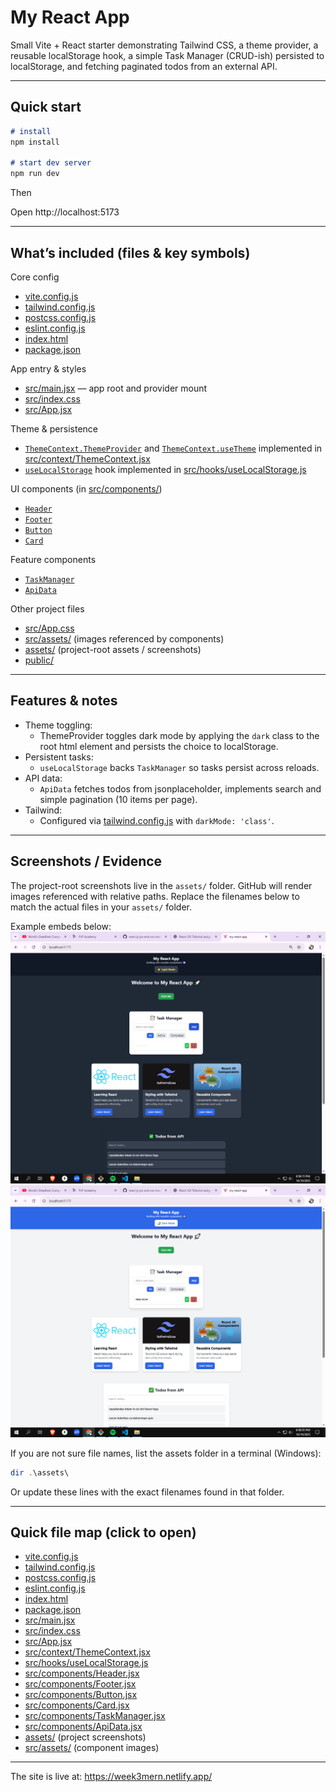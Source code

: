 # My React App

Small Vite + React starter demonstrating Tailwind CSS, a theme provider, a reusable localStorage hook, a simple Task Manager (CRUD-ish) persisted to localStorage, and fetching paginated todos from an external API.

---

## Quick start

```markdown
# install
npm install

# start dev server
npm run dev
```

Then

Open http://localhost:5173

---
## What’s included (files & key symbols)

Core config
- [vite.config.js](vite.config.js)
- [tailwind.config.js](tailwind.config.js)
- [postcss.config.js](postcss.config.js)
- [eslint.config.js](eslint.config.js)
- [index.html](index.html)
- [package.json](package.json)

App entry & styles
- [src/main.jsx](src/main.jsx) — app root and provider mount
- [src/index.css](src/index.css)
- [src/App.jsx](src/App.jsx)

Theme & persistence
- [`ThemeContext.ThemeProvider`](src/context/ThemeContext.jsx) and [`ThemeContext.useTheme`](src/context/ThemeContext.jsx) implemented in [src/context/ThemeContext.jsx](src/context/ThemeContext.jsx)
- [`useLocalStorage`](src/hooks/useLocalStorage.js) hook implemented in [src/hooks/useLocalStorage.js](src/hooks/useLocalStorage.js)

UI components (in [src/components/](src/components/))
- [`Header`](src/components/Header.jsx)
- [`Footer`](src/components/Footer.jsx)
- [`Button`](src/components/Button.jsx)
- [`Card`](src/components/Card.jsx)

Feature components
- [`TaskManager`](src/components/TaskManager.jsx)
- [`ApiData`](src/components/ApiData.jsx)

Other project files
- [src/App.css](src/App.css)
- [src/assets/](src/assets/) (images referenced by components)
- [assets/](assets/) (project-root assets / screenshots)
- [public/](public/)

---

## Features & notes

- Theme toggling:
  - ThemeProvider toggles dark mode by applying the `dark` class to the root html element and persists the choice to localStorage.
- Persistent tasks:
  - `useLocalStorage` backs `TaskManager` so tasks persist across reloads.
- API data:
  - `ApiData` fetches todos from jsonplaceholder, implements search and simple pagination (10 items per page).
- Tailwind:
  - Configured via [tailwind.config.js](tailwind.config.js) with `darkMode: 'class'`.

---

## Screenshots / Evidence

The project-root screenshots live in the `assets/` folder. GitHub will render images referenced with relative paths. Replace the filenames below to match the actual files in your `assets/` folder.

Example embeds below:
![App - Dark mode](my-react-app/assets/ReactDarkmode.png)
![App - Light mode](my-react-app/assets/ReactLightmode.png)


If you are not sure file names, list the assets folder in a terminal (Windows):

```powershell
dir .\assets\
```

Or update these lines with the exact filenames found in that folder.

---

## Quick file map (click to open)
- [vite.config.js](vite.config.js)
- [tailwind.config.js](tailwind.config.js)
- [postcss.config.js](postcss.config.js)
- [eslint.config.js](eslint.config.js)
- [index.html](index.html)
- [package.json](package.json)
- [src/main.jsx](src/main.jsx)
- [src/index.css](src/index.css)
- [src/App.jsx](src/App.jsx)
- [src/context/ThemeContext.jsx](src/context/ThemeContext.jsx)
- [src/hooks/useLocalStorage.js](src/hooks/useLocalStorage.js)
- [src/components/Header.jsx](src/components/Header.jsx)
- [src/components/Footer.jsx](src/components/Footer.jsx)
- [src/components/Button.jsx](src/components/Button.jsx)
- [src/components/Card.jsx](src/components/Card.jsx)
- [src/components/TaskManager.jsx](src/components/TaskManager.jsx)
- [src/components/ApiData.jsx](src/components/ApiData.jsx)
- [assets/](assets/) (project screenshots)
- [src/assets/](src/assets/) (component images)

---
The site is live at: https://week3mern.netlify.app/